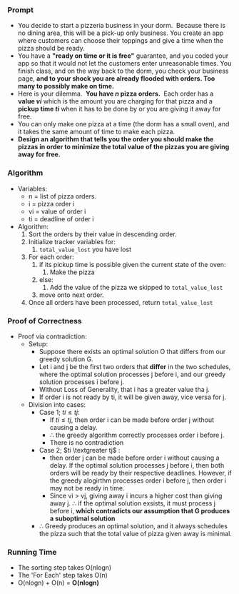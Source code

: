 ### Prompt
* You decide to start a pizzeria business in your dorm.  Because there is no dining area, this will be a pick-up only business. You create an app where customers can choose their toppings and give a time when the pizza should be ready.  
* You have a **"ready on time or it is free"** guarantee, and you coded your app so that it would not let the customers enter unreasonable times. You finish class, and on the way back to the dorm, you check your business page, **and to your shock you are already flooded with orders. Too many to possibly make on time.**  
* Here is your dilemma.  **You have _n_ pizza orders.**  Each order has a **value _vi_** which is the amount you are charging for that pizza and a **pickup time _ti_** when it has to be done by or you are giving it away for free.  
* You can only make one pizza at a time (the dorm has a small oven), and it takes the same amount of time to make each pizza.  
* **Design an algorithm that tells you the order you should make the pizzas in order to minimize the total value of the pizzas you are giving away for free.**
### Algorithm
* Variables:
	* n = list of pizza orders.
	* i = pizza order i
	* vi = value of order i
	* ti = deadline of order i
* Algorithm:
	1. Sort the orders by their value in descending order.
	2. Initialize tracker variables for:
		1. `total_value_lost` you have lost
	3. For each order:
		1. if its pickup time is possible given the current state of the oven:
			1. Make the pizza
		2. else:
			1. Add the value of the pizza we skipped to `total_value_lost`
		3. move onto next order.
	4. Once all orders have been processed, return `total_value_lost`
### Proof of Correctness
* Proof via contradiction:
	* Setup:
		* Suppose there exists an optimal solution O that differs from our greedy solution G.
		* Let i and j be the first two orders that **differ** in the two schedules, where the optimal solution processes j before i, and our greedy solution processes i before j.
		* Without Loss of Generality, that i has a greater value tha j. 
		* If order i is not ready by ti, it will be given away, vice versa for j.
	* Division into cases:
		* Case 1; $ti \le tj:$
			* If $ti \le tj$, then order i can be made before order j without causing a delay.
			* $\therefore$ the greedy algorithm correctly processes order i before j.
			* There is no contradiction
		* Case 2; $ti \textgreater tj$ :
			* then order j can be made before order i without causing a delay. If the optimal solution processes j before i, then both orders will be ready by their respective deadlines. However, if the greedy alogirthm processes order i before j, then order i may not be ready in time.
			* Since vi > vj, giving away i incurs a higher cost than giving away j. $\therefore$ if the optimal solution exsists, it must process j before i, **which contradicts our assumption that G produces a suboptimal solution**
		* $\therefore$ Greedy produces an optimal solution, and it always schedules the pizza such that the total value of pizza given away is minimal.
### Running Time
* The sorting step takes O(nlogn)
* The 'For Each' step takes O(n)
* O(nlogn) + O(n) = **O(nlogn)**
